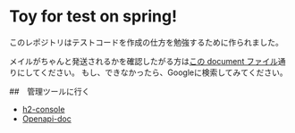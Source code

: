 # Toy for test on spring!
このレポジトリはテストコードを作成の仕方を勉強するために作られました。

メイルがちゃんと発送されるかを確認したがる方は[この document ファイル](./document/connect-mail-sender.md)通りにしてください。
もし、できなかったら、Googleに検索してみてください。

##　管理ツールに行く
- [h2-console](http://localhost:8080/h2-console)
- [Openapi-doc](http://localhost:8080/swagger-ui.html)